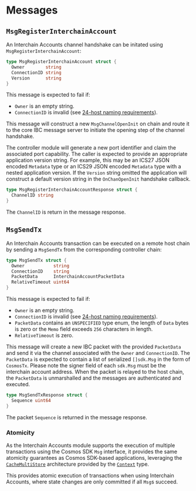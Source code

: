 <!--
order: 3
-->

# Messages

## `MsgRegisterInterchainAccount`

An Interchain Accounts channel handshake can be initated using `MsgRegisterInterchainAccount`:

```go
type MsgRegisterInterchainAccount struct {
  Owner        string
  ConnectionID string
  Version      string
}
```

This message is expected to fail if:

- `Owner` is an empty string.
- `ConnectionID` is invalid (see [24-host naming requirements](https://github.com/cosmos/ibc/blob/master/spec/core/ics-024-host-requirements/README.md#paths-identifiers-separators)).

This message will construct a new `MsgChannelOpenInit` on chain and route it to the core IBC message server to initiate the opening step of the channel handshake.

The controller module will generate a new port identifier and claim the associated port capability. The caller is expected to provide an appropriate application version string. For example, this may be an ICS27 JSON encoded `Metadata` type or an ICS29 JSON encoded `Metadata` type with a nested application version. 
If the `Version` string omitted the application will construct a default version string in the `OnChanOpenInit` handshake callback.

```go
type MsgRegisterInterchainAccountResponse struct {
  ChannelID string
}
```

The `ChannelID` is return in the message response.


## `MsgSendTx`

An Interchain Accounts transaction can be executed on a remote host chain by sending a `MsgSendTx` from the corresponding controller chain:

```go
type MsgSendTx struct {
  Owner           string
  ConnectionID    string
  PacketData      InterchainAccountPacketData 
  RelativeTimeout uint64
}
```

This message is expected to fail if:

- `Owner` is an empty string.
- `ConnectionID` is invalid (see [24-host naming requirements](https://github.com/cosmos/ibc/blob/master/spec/core/ics-024-host-requirements/README.md#paths-identifiers-separators)).
- `PacketData` contains an `UNSPECIFIED` type enum, the length of `Data` bytes is zero or the `Memo` field exceeds `256` characters in length.
- `RelativeTimeout` is zero.

This message will create a new IBC packet with the provided `PacketData` and send it via the channel associated with the `Owner` and `ConnectionID`.
The `PacketData` is expected to contain a list of serialized `[]sdk.Msg` in the form of `CosmosTx`. Please note the signer field of each `sdk.Msg` must be the interchain account address. 
When the packet is relayed to the host chain, the `PacketData` is unmarshalled and the messages are authenticated and executed.

```go
type MsgSendTxResponse struct {
  Sequence uint64
}
```

The packet `Sequence` is returned in the message response.

### Atomicity

As the Interchain Accounts module supports the execution of multiple transactions using the Cosmos SDK `Msg` interface, it provides the same atomicity guarantees as Cosmos SDK-based applications, leveraging the [`CacheMultiStore`](https://docs.cosmos.network/main/core/store.html#cachemultistore) architecture provided by the [`Context`](https://docs.cosmos.network/main/core/context.html) type. 

This provides atomic execution of transactions when using Interchain Accounts, where state changes are only committed if all `Msg`s succeed.
